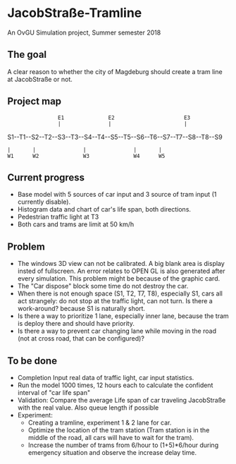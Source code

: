 # JacobStraße-Tramline
An OvGU Simulation project, Summer semester 2018

## The goal
A clear reason to whether the city of Magdeburg should create a tram line at JacobStraße or not.

## Project map

                    E1              E2                      E3
                    |               |                       |
S1--T1--S2--T2--S3--T3--S4--T4--S5--T5--S6--T6--S7--T7--S8--T8--S9

    |       |               |               |       |        
    W1      W2              W3              W4      W5     

## Current progress

* Base model with 5 sources of car input and 3 source of tram input (1 currently disable).
* Histogram data and chart of car's life span, both directions.
* Pedestrian traffic light at T3
* Both cars and trams are limit at 50 km/h

## Problem

* The windows 3D view can not be calibrated. A big blank area is display insted of fullscreen.  An error relates to OPEN GL is also generated after every simulation.  This problem might be because of the graphic card.
* The "Car dispose" block some time do not destroy the car.
* When there is not enough space (S1, T2, T7, T8), especially S1, cars all act strangely: do not stop at the traffic light, can not turn. Is there a work-around? because S1 is naturally short.
* Is there a way to prioritize 1 lane, especially inner lane, because the tram is deploy there and should have priority.
* Is there a way to prevent car changing lane while moving in the road (not at cross road, that can be configured)? 

## To be done

* Completion Input real data of traffic light, car input statistics.
* Run the model 1000 times, 12 hours each to calculate the confident interval of "car life span"
* Validation: Compare the average Life span of car traveling JacobStraße with the real value. Also queue length if possible
* Experiment:
  * Creating a tramline, experiment 1 & 2 lane for car.
  * Optimize the location of the tram station (Tram station is in the middle of the road, all cars will have to wait for the tram).
  * Increase the number of trams from 6/hour to (1+5)\*6/hour during emergency situation and observe the increase delay time.
